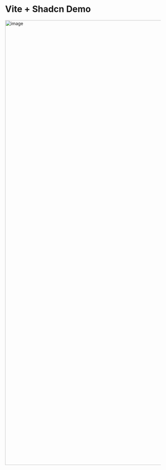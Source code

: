# Vite + Shadcn Demo

<img width="1437" alt="image" src="https://github.com/user-attachments/assets/4df49a4e-e2b8-4fda-90d2-9033caffe72c" />
